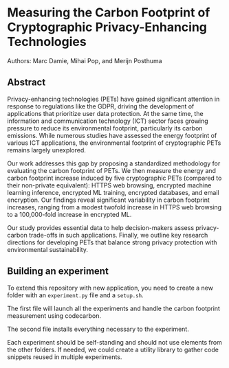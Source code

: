 # Measuring the Carbon Footprint of Cryptographic Privacy-Enhancing Technologies

Authors: Marc Damie, Mihai Pop, and Merijn Posthuma

## Abstract

Privacy-enhancing technologies (PETs) have gained significant attention in response to regulations like the GDPR, driving the development of applications that prioritize user data protection. At the same time, the information and communication technology (ICT) sector faces growing pressure to reduce its environmental footprint, particularly its carbon emissions. While numerous studies have assessed the energy footprint of various ICT applications, the environmental footprint of cryptographic PETs remains largely unexplored.

Our work addresses this gap by proposing a standardized methodology for evaluating the carbon footprint of PETs. We then measure the energy and carbon footprint increase induced by five cryptographic PETs (compared to their non-private equivalent): HTTPS web browsing, encrypted machine learning inference, encrypted ML training, encrypted databases, and email encryption. Our findings reveal significant variability in carbon footprint increases, ranging from a modest twofold increase in HTTPS web browsing to a 100,000-fold increase in encrypted ML.

Our study provides essential data to help decision-makers assess privacy-carbon trade-offs in such applications. Finally, we outline key research directions for developing PETs that balance strong privacy protection with environmental sustainability.

## Building an experiment

To extend this repository with new application, you need to create a new folder with an `experiment.py` file and a `setup.sh`.

The first file will launch all the experiments and handle the carbon footprint measurement using codecarbon.

The second file installs everything necessary to the experiment.

Each experiment should be self-standing and should not use elements from the other folders. If needed, we could create a utility library to gather code snippets reused in multiple experiments.
